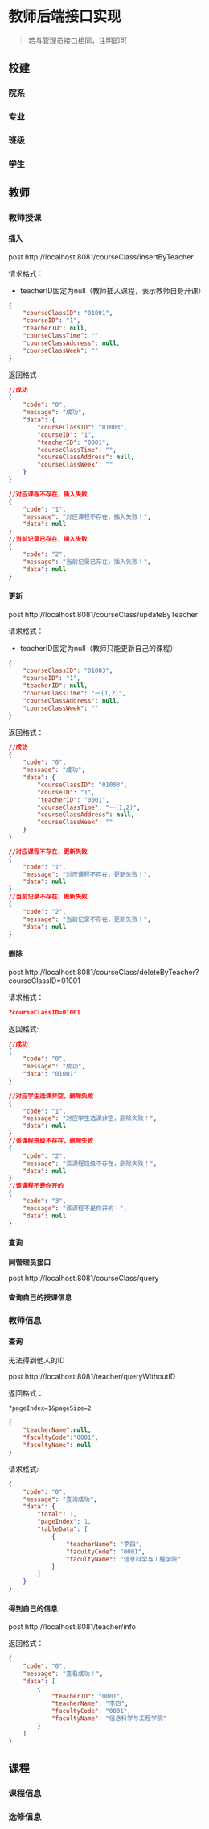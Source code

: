 # 教师后端接口实现

> 若与管理员接口相同，注明即可

## 校建

### 院系

### 专业

### 班级

### 学生

## 教师

### 教师授课

#### 插入

post http://localhost:8081/courseClass/insertByTeacher

请求格式：

- teacherID固定为null（教师插入课程，表示教师自身开课）

```json
{
    "courseClassID": "01001",
    "courseID": "1",
    "teacherID": null,
    "courseClassTime": "",
    "courseClassAddress": null,
    "courseClassWeek": ""
}
```

返回格式

```json
//成功
{
    "code": "0",
    "message": "成功",
    "data": {
        "courseClassID": "01003",
        "courseID": "1",
        "teacherID": "0001",
        "courseClassTime": "",
        "courseClassAddress": null,
        "courseClassWeek": ""
    }
}

//对应课程不存在，插入失败
{
    "code": "1",
    "message": "对应课程不存在，插入失败！",
    "data": null
}
//当前记录已存在，插入失败
{
    "code": "2",
    "message": "当前记录已存在，插入失败！",
    "data": null
}
```

#### 更新

post http://localhost:8081/courseClass/updateByTeacher

请求格式：

- teacherID固定为null（教师只能更新自己的课程）

```json
{
    "courseClassID": "01003",
    "courseID": "1",
    "teacherID": null,
    "courseClassTime": "一(1,2)",
    "courseClassAddress": null,
    "courseClassWeek": ""
}
```

返回格式：

```json
//成功
{
    "code": "0",
    "message": "成功",
    "data": {
        "courseClassID": "01003",
        "courseID": "1",
        "teacherID": "0001",
        "courseClassTime": "一(1,2)",
        "courseClassAddress": null,
        "courseClassWeek": ""
    }
}

//对应课程不存在，更新失败
{
    "code": "1",
    "message": "对应课程不存在，更新失败！",
    "data": null
}
//当前记录不存在，更新失败
{
    "code": "2",
    "message": "当前记录不存在，更新失败！",
    "data": null
}
```



#### 删除

post http://localhost:8081/courseClass/deleteByTeacher?courseClassID=01001

请求格式：

```json
?courseClassID=01001
```

返回格式:

```json
//成功
{
    "code": "0",
    "message": "成功",
    "data": "01001"
}

//对应学生选课非空，删除失败
{
    "code": "1",
    "message": "对应学生选课非空，删除失败！",
    "data": null
}
//该课程班级不存在，删除失败
{
    "code": "2",
    "message": "该课程班级不存在，删除失败！",
    "data": null
}
//该课程不是你开的
{
    "code": "3",
    "message": "该课程不是你开的！",
    "data": null
}
```

#### 查询

**同管理员接口**

post http://localhost:8081/courseClass/query

#### 查询自己的授课信息



### 教师信息

#### 查询

无法得到他人的ID

post http://localhost:8081/teacher/queryWithoutID

返回格式：

```
?pageIndex=1&pageSize=2
```

```json
{
    "teacherName":null,
    "facultyCode":"0001",
    "facultyName": null
}
```

请求格式:

```json
{
    "code": "0",
    "message": "查询成功",
    "data": {
        "total": 1,
        "pageIndex": 1,
        "tableData": [
            {
                "teacherName": "李四",
                "facultyCode": "0001",
                "facultyName": "信息科学与工程学院"
            }
        ]
    }
}
```



#### 得到自己的信息

post http://localhost:8081/teacher/info

返回格式：

```JSON
{
    "code": "0",
    "message": "查看成功！",
    "data": [
        {
            "teacherID": "0001",
            "teacherName": "李四",
            "facultyCode": "0001",
            "facultyName": "信息科学与工程学院"
        }
    ]
}
```



## 课程

### 课程信息

### 选修信息

